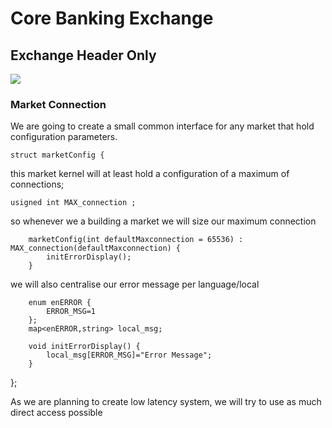 
# Core Banking Exchange

##  Exchange Header Only

[![](https://mermaid.ink/img/pako:eNpNkM-KAjEMxl8l5KSs8wJzEOYPC3sQllVPUw-lE7XrTuq26UEc332jI7INhNJ8v-8jvaILPWGJh2jPR9i0hkFP1VUc-DKEnHZQFMvxi34zJYEmMJMTH3iEerYJJ2I4EFO0EuJ8gus7Ac2s9t-TtISXGxQP5qlsHt4rG08ksGWvGfDRE4vfe-2wTRRHaLtPij4JsaO3FUn0Lu3-G6wpJY15oZZlhPfu6Vs5p3MFpgLABQ4UB-t73ft6fzEoRxrIYKnXXjGDhm-qs1nC-sIOS4mZFpjPvRVqvdXvGrDc259Etz_c-G2j?type=png)](https://mermaid.live/edit#pako:eNpNkM-KAjEMxl8l5KSs8wJzEOYPC3sQllVPUw-lE7XrTuq26UEc332jI7INhNJ8v-8jvaILPWGJh2jPR9i0hkFP1VUc-DKEnHZQFMvxi34zJYEmMJMTH3iEerYJJ2I4EFO0EuJ8gus7Ac2s9t-TtISXGxQP5qlsHt4rG08ksGWvGfDRE4vfe-2wTRRHaLtPij4JsaO3FUn0Lu3-G6wpJY15oZZlhPfu6Vs5p3MFpgLABQ4UB-t73ft6fzEoRxrIYKnXXjGDhm-qs1nC-sIOS4mZFpjPvRVqvdXvGrDc259Etz_c-G2j)

### Market Connection 

We are going to create a small common interface for any market that hold configuration parameters.

```
struct marketConfig {
```

  this market kernel will at least hold a configuration of a maximum of connections;
  
```  
usigned int MAX_connection ;
```

  so whenever we a building a market we will size our maximum connection

``` 
    marketConfig(int defaultMaxconnection = 65536) : MAX_connection(defaultMaxconnection) {
        initErrorDisplay();
    }
``` 

  we will also centralise our error message per language/local
```  
    enum enERROR {
        ERROR_MSG=1
    };
    map<enERROR,string> local_msg;

    void initErrorDisplay() {
        local_msg[ERROR_MSG]="Error Message";
    }
```   

};

As we are planning to create low latency system, we will try to use as much direct access possible

